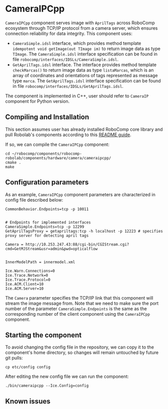 
# CameraIPCpp

`CameraIPCpp` component serves image with `AprilTags` across RoboComp ecosystem through TCP/IP protocol from a camera server, which ensures connection reliability for data integrity. This component uses:

- `CameraSimple.idsl` interface, which provides method template `idempotent void getImage(out TImage im)` to return image data as type `TImage`. The `CameraSimple.idsl` interface specification can be found in file `robocomp/interfaces/IDSLs/CameraSimple.idsl`.
- `GetAprilTags.idsl` interface. The interface provides method template `checkMarcas()` to return image data as type `listaMarcas`, which is an array of coordinates and orientations of tags represented as message type `marca`. The `GetAprilTags.idsl` interface specification can be found in file `robocomp/interfaces/IDSLs/GetAprilTags.idsl`.

The component is implemented in C++, user should refer to `CameraIP` component for Python version.


## Compiling and Installation
This section assumes user has already installed RoboComp core library and pull Robolab's components according to this [README guide](https://github.com/robocomp/robocomp).

If so, we can compile the `CameraIPCpp` component:
```
cd ~/robocomp/components/robocomp-robolab/components/hardware/camera/cameraipcpp/
cmake .
make
```
## Configuration parameters
As an example, `CameraIPCpp` component parameters are characterized in config file described below:

```
CommonBehavior.Endpoints=tcp -p 10011


# Endpoints for implemented interfaces
CameraSimple.Endpoints=tcp -p 12299
GetAprilTagsProxy = getapriltags:tcp -h localhost -p 12223 # specifies proxy server for detecting april tags

Camera = http://10.253.247.43:88/cgi-bin/CGIStream.cgi?cmd=GetMJStream&usr=admin&pwd=opticalflow


InnerModelPath = innermodel.xml

Ice.Warn.Connections=0
Ice.Trace.Network=0
Ice.Trace.Protocol=0
Ice.ACM.Client=10
Ice.ACM.Server=10
```
The `Camera` parameter specifies the TCP/IP link that this component will stream the image message from. Note that we need to make sure the port number of the parameter `CameraSimple.Endpoints` is the same as the corresponding number of the client component using the `CameraIPCpp` component.

## Starting the component

To avoid changing the config file in the repository, we can copy it to the component's home directory, so changes will remain untouched by future git pulls:
```
cp etc/config config
```

After editing the new config file we can run the component:
```
./bin/cameraipcpp --Ice.Config=config
```
## Known issues
